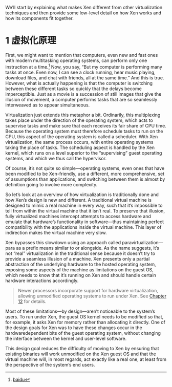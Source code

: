 We’ll start by explaining what makes Xen different from other virtualization techniques and then provide some low-level detail on how Xen works and how its components fit together.

# 1 虚拟化原理

First, we might want to mention that computers, even new and fast ones with modern multitasking operating systems, can perform only one instruction at a time.[^1] Now, you say, “But my computer is performing many tasks at once. Even now, I can see a clock running, hear music playing, download files, and chat with friends, all at the same time.” And this is true. However, what is actually happening is that the computer is switching between these different tasks so quickly that the delays become imperceptible. Just as a movie is a succession of still images that give the illusion of movement, a computer performs tasks that are so seamlessly interweaved as to appear simultaneous.

Virtualization just extends this metaphor a bit. Ordinarily, this multiplexing takes place under the direction of the operating system, which acts to supervise tasks and make sure that each receives its fair share of CPU time. Because the operating system must therefore schedule tasks to run on the CPU, this aspect of the operating system is called a scheduler. With Xen virtualization, the same process occurs, with entire operating systems taking the place of tasks. The scheduling aspect is handled by the Xen kernel, which runs on a level superior to the “supervising” guest operating systems, and which we thus call the hypervisor.

Of course, it’s not quite so simple—operating systems, even ones that have been modified to be Xen-friendly, use a different, more comprehensive, set of assumptions than applications, and switching between them is almost by definition going to involve more complexity.

So let’s look at an overview of how virtualization is traditionally done and how Xen’s design is new and different. A traditional virtual machine is designed to mimic a real machine in every way, such that it’s impossible to tell from within the virtual machine that it isn’t real. To preserve that illusion, fully virtualized machines intercept attempts to access hardware and emulate that hardware’s functionality in software—thus maintaining perfect compatibility with the applications inside the virtual machine. This layer of indirection makes the virtual machine very slow.

Xen bypasses this slowdown using an approach called paravirtualization— para as a prefix means similar to or alongside. As the name suggests, it’s not “real” virtualization in the traditional sense because it doesn’t try to provide a seamless illusion of a machine. Xen presents only a partial abstraction of the underlying hardware to the hosted operating system, exposing some aspects of the machine as limitations on the guest OS, which needs to know that it’s running on Xen and should handle certain hardware interactions accordingly.

> Newer processors incorporate support for hardware virtualization, allowing unmodified operating systems to run under Xen. See [Chapter 12](https://wiki.prgmr.com/mediawiki/index.php/Chapter_12:_HVM:_Beyond_Paravirtualization) for details.

Most of these limitations—by design—aren’t noticeable to the system’s users. To run under Xen, the guest OS kernel needs to be modified so that, for example, it asks Xen for memory rather than allocating it directly. One of the design goals for Xen was to have these changes occur in the hardwaredependent bits of the guest operating system, without changing the interface between the kernel and user-level software.

This design goal reduces the difficulty of moving to Xen by ensuring that existing binaries will work unmodified on the Xen guest OS and that the virtual machine will, in most regards, act exactly like a real one, at least from the perspective of the system’s end users.

[^1]: [baidu](http://xueshu.baidu.com/)
[^5]: [参考文章](https://wiki.prgmr.com/mediawiki/index.php/Chapter_1:_Xen:_A_High-Level_Overview#Footnotes)